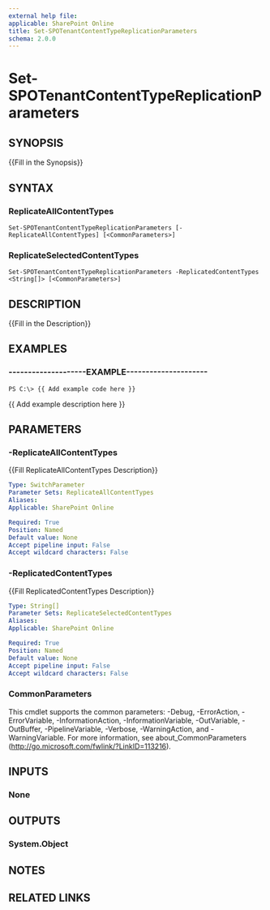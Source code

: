 ```yaml
---
external help file: 
applicable: SharePoint Online
title: Set-SPOTenantContentTypeReplicationParameters
schema: 2.0.0
---
```


# Set-SPOTenantContentTypeReplicationParameters

## SYNOPSIS
{{Fill in the Synopsis}}


## SYNTAX

### ReplicateAllContentTypes
```
Set-SPOTenantContentTypeReplicationParameters [-ReplicateAllContentTypes] [<CommonParameters>]
```

### ReplicateSelectedContentTypes
```
Set-SPOTenantContentTypeReplicationParameters -ReplicatedContentTypes <String[]> [<CommonParameters>]
```

## DESCRIPTION
{{Fill in the Description}}


## EXAMPLES

### --------------------EXAMPLE---------------------
```
PS C:\> {{ Add example code here }}
```

{{ Add example description here }}


## PARAMETERS

### -ReplicateAllContentTypes
{{Fill ReplicateAllContentTypes Description}}

```yaml
Type: SwitchParameter
Parameter Sets: ReplicateAllContentTypes
Aliases: 
Applicable: SharePoint Online

Required: True
Position: Named
Default value: None
Accept pipeline input: False
Accept wildcard characters: False
```

### -ReplicatedContentTypes
{{Fill ReplicatedContentTypes Description}}

```yaml
Type: String[]
Parameter Sets: ReplicateSelectedContentTypes
Aliases: 
Applicable: SharePoint Online

Required: True
Position: Named
Default value: None
Accept pipeline input: False
Accept wildcard characters: False
```

### CommonParameters
This cmdlet supports the common parameters: -Debug, -ErrorAction, -ErrorVariable, -InformationAction, -InformationVariable, -OutVariable, -OutBuffer, -PipelineVariable, -Verbose, -WarningAction, and -WarningVariable. For more information, see about_CommonParameters (http://go.microsoft.com/fwlink/?LinkID=113216).

## INPUTS

### None

## OUTPUTS

### System.Object

## NOTES

## RELATED LINKS
